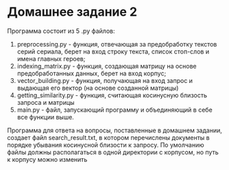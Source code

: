 # Домашнее задание 2
Программа состоит из 5 .py файлов:

1. preprocessing.py - функция, отвечающая за предобработку текстов серий сериала, берет на вход строку текста, список стоп-слов и имена главных героев;
2. indexing_matrix.py - функция, создающая матрицу на основе предобработанных данных, берет на вход корпус;
3. vector_building.py - функция, получающая на вход запрос и выдающая его вектор (на основе созданной матрицы)
4. getting_similarity.py - функция, считающая косинусную близость запроса и матрицы
5. main.py - файл, запускающий программу и объединяющий в себе все функции выше.

Программа для ответа на вопросы, поставленные в домашнем задании, создает файл search_result.txt, в котором перечислены документы в порядке убывания косинусной близости к запросу. По умолчанию файлы должны располагаться в одной директории с корпусом, но путь к корпусу можно изменить
